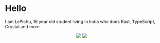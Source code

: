 # Hello 
I am LePichu, 16 year old student living in India who does Rust, TypeScript, Crystal and more.

<p align="center">
  <img src="https://github-readme-stats.vercel.app/api?username=lepichu"> 
  <img src="https://github-readme-stats.vercel.app/api/top-langs/?username=lepichu&layout=compact">
</p>
